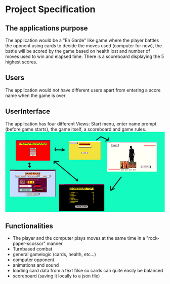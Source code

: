 # Project Specification

## The applications purpose

The application would be a "En Garde" like game where the player battles the oponent using cards to decide the moves used (computer for now), the battle will be scored by the game based on health lost and number of moves used to win and elapsed time. There is a scoreboard displaying the 5 highest scores.

## Users
The application would not have different users apart from entering a score name when the game is over

## UserInterface 

The application has four different Views: Start menu, enter name prompt (before game starts), the game itself, a scoreboard and game rules.
 ![](./images/ui.png)

## Functionalities 

- The player and the computer plays moves at the same time in a "rock-paper-scossor" manner
- Turnbased combat
- general gamelogic (cards, health, etc...)
- computer opponent
- animations and sound
- loading card data from a text filse so cards can quite easily be balanced
- scoreboard (saving it locally to a json file)